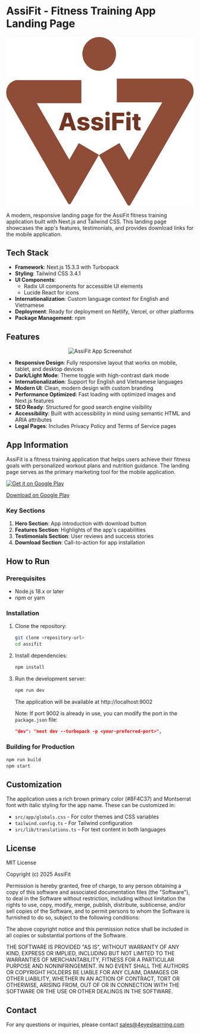 # AssiFit - Fitness Training App Landing Page

![AssiFit Logo](/public/icons/ic_logo.png)

A modern, responsive landing page for the AssiFit fitness training application built with Next.js and Tailwind CSS. This landing page showcases the app's features, testimonials, and provides download links for the mobile application.

## Tech Stack

- **Framework**: Next.js 15.3.3 with Turbopack
- **Styling**: Tailwind CSS 3.4.1
- **UI Components**: 
  - Radix UI components for accessible UI elements
  - Lucide React for icons
- **Internationalization**: Custom language context for English and Vietnamese
- **Deployment**: Ready for deployment on Netlify, Vercel, or other platforms
- **Package Management**: npm

## Features

<div align="center">
  <img src="/public/images/img_hero.png" alt="AssiFit App Screenshot" width="400" />
</div>

- **Responsive Design**: Fully responsive layout that works on mobile, tablet, and desktop devices
- **Dark/Light Mode**: Theme toggle with high-contrast dark mode
- **Internationalization**: Support for English and Vietnamese languages
- **Modern UI**: Clean, modern design with custom branding
- **Performance Optimized**: Fast loading with optimized images and Next.js features
- **SEO Ready**: Structured for good search engine visibility
- **Accessibility**: Built with accessibility in mind using semantic HTML and ARIA attributes
- **Legal Pages**: Includes Privacy Policy and Terms of Service pages

## App Information

AssiFit is a fitness training application that helps users achieve their fitness goals with personalized workout plans and nutrition guidance. The landing page serves as the primary marketing tool for the mobile application.

[![Get it on Google Play](https://play.google.com/intl/en_us/badges/static/images/badges/en_badge_web_generic.png)](https://play.google.com/store/apps/details?id=vn.assifit)

[Download on Google Play](https://play.google.com/store/apps/details?id=vn.assifit)

### Key Sections

1. **Hero Section**: App introduction with download button
2. **Features Section**: Highlights of the app's capabilities
3. **Testimonials Section**: User reviews and success stories
4. **Download Section**: Call-to-action for app installation

## How to Run

### Prerequisites

- Node.js 18.x or later
- npm or yarn

### Installation

1. Clone the repository:
   ```bash
   git clone <repository-url>
   cd assifit
   ```

2. Install dependencies:
   ```bash
   npm install
   ```

3. Run the development server:
   ```bash
   npm run dev
   ```
   The application will be available at http://localhost:9002

   Note: If port 9002 is already in use, you can modify the port in the `package.json` file:
   ```json
   "dev": "next dev --turbopack -p <your-preferred-port>",
   ```

### Building for Production

```bash
npm run build
npm start
```

## Customization

The application uses a rich brown primary color (#8F4C37) and Montserrat font with italic styling for the app name. These can be customized in:

- `src/app/globals.css` - For color themes and CSS variables
- `tailwind.config.ts` - For Tailwind configuration
- `src/lib/translations.ts` - For text content in both languages

## License

MIT License

Copyright (c) 2025 AssiFit

Permission is hereby granted, free of charge, to any person obtaining a copy
of this software and associated documentation files (the "Software"), to deal
in the Software without restriction, including without limitation the rights
to use, copy, modify, merge, publish, distribute, sublicense, and/or sell
copies of the Software, and to permit persons to whom the Software is
furnished to do so, subject to the following conditions:

The above copyright notice and this permission notice shall be included in all
copies or substantial portions of the Software.

THE SOFTWARE IS PROVIDED "AS IS", WITHOUT WARRANTY OF ANY KIND, EXPRESS OR
IMPLIED, INCLUDING BUT NOT LIMITED TO THE WARRANTIES OF MERCHANTABILITY,
FITNESS FOR A PARTICULAR PURPOSE AND NONINFRINGEMENT. IN NO EVENT SHALL THE
AUTHORS OR COPYRIGHT HOLDERS BE LIABLE FOR ANY CLAIM, DAMAGES OR OTHER
LIABILITY, WHETHER IN AN ACTION OF CONTRACT, TORT OR OTHERWISE, ARISING FROM,
OUT OF OR IN CONNECTION WITH THE SOFTWARE OR THE USE OR OTHER DEALINGS IN THE
SOFTWARE.

## Contact

For any questions or inquiries, please contact sales@4eyeslearning.com
